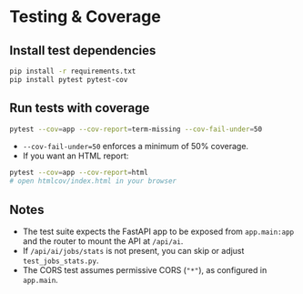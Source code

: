 # Testing & Coverage

## Install test dependencies
```bash
pip install -r requirements.txt
pip install pytest pytest-cov
```

## Run tests with coverage
```bash
pytest --cov=app --cov-report=term-missing --cov-fail-under=50
```

- `--cov-fail-under=50` enforces a minimum of 50% coverage.
- If you want an HTML report:
```bash
pytest --cov=app --cov-report=html
# open htmlcov/index.html in your browser
```

## Notes
- The test suite expects the FastAPI app to be exposed from `app.main:app` and
  the router to mount the API at `/api/ai`.
- If `/api/ai/jobs/stats` is not present, you can skip or adjust `test_jobs_stats.py`.
- The CORS test assumes permissive CORS (`"*"`), as configured in `app.main`.
